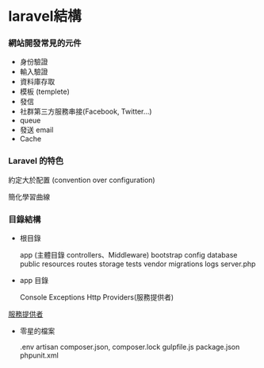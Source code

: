 
# laravel結構

### 網站開發常見的元件

  - 身份驗證
  - 輸入驗證
  - 資料庫存取
  - 模板 (templete)
  - 發信
  - 社群第三方服務串接(Facebook, Twitter...)
  - queue
  - 發送 email
  - Cache

### Laravel 的特色

約定大於配置 (convention over configuration)

簡化學習曲線

### 目錄結構
- 根目錄

    app  (主體目錄  controllers、Middleware)
    bootstrap
    config
    database
    public
    resources
    routes
    storage
    tests
    vendor
    migrations
    logs
    server.php
    
- app 目錄

    Console
    Exceptions
    Http
    Providers(服務提供者)
    
[服務提供者](https://laravel.tw/docs/5.0/providers)

- 零星的檔案

    .env
    artisan
    composer.json, composer.lock
    gulpfile.js
    package.json
    phpunit.xml

